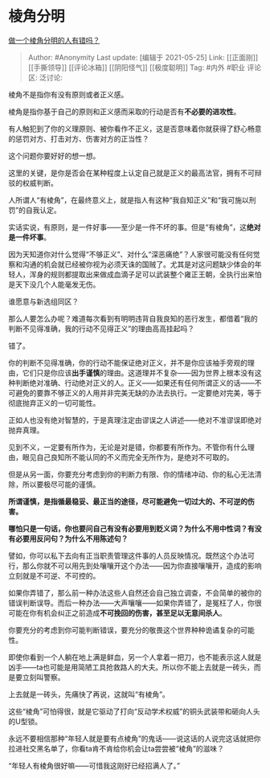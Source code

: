 # 棱角分明
[做一个棱角分明的人有错吗？](https://www.zhihu.com/question/307732146/answer/1363670923)

> Author: #Anonymity
> Last update: [编辑于 2021-05-25]
> Link: [[正面刚]] [[手撕领导]] [[评论冰箱]] [[阴阳怪气]] [[极度聪明]]
> Tag: #内外 #职业
> 评论区:
> 泛讨论:

棱角不是指你有没有原则或者正义感。

棱角是指你基于自己的原则和正义感而采取的行动是否有**不必要的进攻性**。

有人触犯到了你的义理原则、被你看作不正义，这是否意味着你就获得了舒心畅意的惩罚对方、打击对方、伤害对方的正当性？

这个问题你要好好的想一想。

这里的关键，是你是否会在某种程度上认定自己就是正义的最高法官，拥有不可辩驳的权威判断。

人所谓人“有棱角”，在最终意义上，就是指人有这种“我自知正义”和“我可施以刑罚”的自我认定。

实话实说，有原则，是一件好事——至少是一件不坏的事。但是“有棱角”，这**绝对是一件坏事**。

因为天知道你对什么觉得“不够正义”、对什么“深恶痛绝”？人家很可能没有任何觉察和沟通的机会就已经被你视为必须天诛的国贼了。尤其是对这问题缺少体会的年轻人，浑身的规则都提取出来做成血滴子足可以武装整个雍正王朝，全执行出来怕是天下没几个人能毫发无伤。

谁愿意与新选组同区？

那么人要怎么办呢？难道每次看到有明明违背自我良知的恶行发生，都借着“我的判断不见得准确，我的行动不见得正义”的理由高高挂起吗？

错了。

你的判断不见得准确，你的行动不能保证绝对正义，并不是你应该袖手旁观的理由，它们只是你应该**出手谨慎**的理由。这道理并不复杂——因为世界上根本没有这种判断绝对准确、行动绝对正义的人。正义——如果还有任何所谓正义的话——不可避免的要靠不够正义的人用并非完美无缺的办法去执行。一定要绝对完美，等于彻底抛弃正义的一切可能性。

正如人也没有绝对智慧的，于是真理注定由谬误之人讲述——绝对不准谬误即绝对抛弃真理。

见到不义，一定要有所作为，无论是对是错，你都要有所作为。不管你有什么理由，眼见自己良知所不能认同的不义而完全无所作为，是绝对不可取的。

但是从另一面，你要充分考虑到你的判断力有限、你的情绪冲动、你的私心无法清除，所以要极尽可能的谨慎。

**所谓谨慎，是指循最稳妥、最正当的途径，尽可能避免一切过大的、不可逆的伤害。**

**哪怕只是一句话，你也要问自己有没有必要用到贬义词？为什么不用中性词？有没有必要用反问句？为什么不用陈述句？**

譬如，你可以私下去向有正当职责管理这件事的人员反映情况。既然这个办法可行，那么你就不可以用先到处嚷嚷开这个办法——因为你直接嚷嚷开，造成的影响立刻就是不可逆、不可控的。

如果你弄错了，那么前一种办法这些人自然还会自己独立调查，不会简单的被你的错误判断误导。而后一种办法——大声嚷嚷——如果你弄错了，是冤枉了人，你很可能在你有机会纠正之前造成**不可挽回的伤害，**甚至**足以无意间杀人**。

你要充分的考虑到你可能判断错误，要充分的敬畏这个世界种种诡谲复杂的可能性。

即使你看到一个人躺在地上满是鲜血，另一个人拿着一把刀，也不能表示这人就是凶手——ta也可能是用简陋工具抢救路人的大夫。所以你不能上去就是一砖头，而是要立刻叫警察。

上去就是一砖头，先痛快了再说，这就叫“有棱角”。

这些“棱角”可怕得很，就是它驱动了打向“反动学术权威”的铜头武装带和砸向人头的U型锁。

永远不要相信那种“年轻人就是要有点棱角”的鬼话——说这话的人说完这话就把你拉进社交黑名单了，你看ta肯不肯给你机会让ta尝尝被“棱角”的滋味？

“年轻人有棱角很好嘛——可惜我这刚好已经招满人了。”
